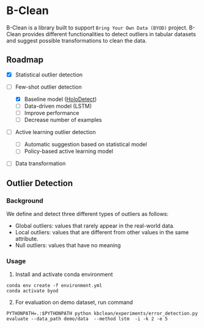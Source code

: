 # B-Clean

B-Clean is a library built to support `Bring Your Own Data (BYOD)` project. B-Clean provides different functionalities to detect outliers in tabular datasets and suggest possible transformations to clean the data.

## Roadmap
- [x] Statistical outlier detection
- [ ] Few-shot outlier detection
    - [x] Baseline model ([HoloDetect](https://arxiv.org/pdf/1904.02285.pdf))
    - [ ] Data-driven model (LSTM)
    - [ ] Improve performance
    - [ ] Decrease number of examples
- [ ] Active learning outlier detection
    - [ ] Automatic suggestion based on statistical model
    - [ ] Policy-based active learning model
- [ ] Data transformation


Outlier Detection
-----------------


### Background
We define and detect three different types of outliers as follows:
* Global outliers: values that rarely appear in the real-world data. 
* Local outliers: values that are different from other values in the same attribute. 
* Null outliers: values that have no meaning

### Usage
1. Install and activate  conda environment 
```
conda env create -f environment.yml
conda activate byod
```
2. For evaluation on demo dataset, run command
```
PYTHONPATH=.:$PYTHONPATH python kbclean/experiments/error_detection.py evaluate --data_path demo/data  --method lstm  -i -k 2 -e 5
```
